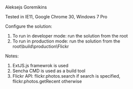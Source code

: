 Aleksejs Goremikins

Tested in IE11, Google Chrome 30, Windows 7 Pro

Configure the solution:
1) To run in developer mode: run the solution from the root
2) To run in production mode: run the solution from the root\build\production\Flickr


Notes:
1) ExtJS.js framewrok is used
2) Sencha CMD is used as a build tool
3) Flickr API: flickr.photos.search if search is specified, flickr.photos.getRecent otherwise
